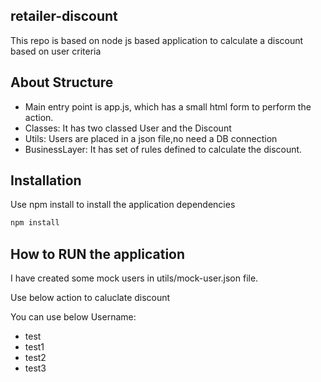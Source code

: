 ## retailer-discount
This repo is based on node js based application to calculate a discount based on user criteria

## About Structure
* Main entry point is app.js, which has a small html form to perform the action.
* Classes: It has two classed User and the Discount
* Utils: Users are placed in a json file,no need a DB connection
* BusinessLayer: It has set of rules defined to calculate the discount.


## Installation

Use npm install to install the application dependencies

```bash
npm install
```

## How to RUN the application

I have created some mock users in utils/mock-user.json file.

Use below action to caluclate discount

You can use below Username:
* test
* test1
* test2
* test3
